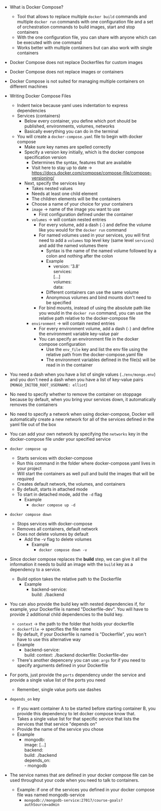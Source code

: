 * What is Docker Compose?
  * Tool that allows to replace multiple `docker build` commands and multiple `docker run` commands with one configuration file and a set of orchestration commands to build images, start and stop containers
  * With the one configuration file, you can share with anyone which can be executed with one command
  * Works better with multiple containers but can also work with single containers

* Docker Compose does not replace Dockerfiles for custom images

* Docker Compose does not replace images or containers

* Docker Compose is not suited for managing multiple containers on different machines

* Writing Docker Compose Files
  * Indent twice because yaml uses indentation to express dependencies
  * Services (containers)
    * Below every container, you define which port should be published, environments, volumes, networks
    * Basically everything you can do in the terminal
  * You will create a `docker-compose.yaml` file to begin with docker compose
    * Make sure key names are spelled correctly
    * Specify a version key initially, which is the docker compose specification version
      * Determines the syntax, features that are available
      * Visit here to stay up to date -> https://docs.docker.com/compose/compose-file/compose-versioning/
    * Next, specify the services key
      * Takes nested values
      * Needs at least one child element
      * The children elements will be the containers
      * Choose a name of your choice for your containers
      * `image` -> name of the image you want to use
        * First configuration defined under the container
      * `volumes` -> will contain nested entries
        * For every volume, add a dash (`-`) and define the volume like you would for the `docker run` command
        * For named volumes used in your services, you will first need to add a `volumes` top level key (same level `services`) and add the named volumes there
          * Syntax is the name of the named volume followed by a colon and nothing after the colon
          * Example
            * version: '3.8'  
              services:  
                  [...]  
              volumes:  
                  data:  
          * Different containers can use the same volume
          * Anonymous volumes and bind mounts don't need to be specified
        * For bind mounts, instead of using the absolute path like you would in the `docker run` command, you can use the relative path relative to the docker-compose file
      * `environment` -> will contain nested entries
        * For every environment volume, add a dash (`-`) and define the environment variable key-value pair
        * You can specify an environment file in the docker compose configuration
          * Use the `env_file` key and list the env file using the relative path from the docker-compose.yaml file
          * The environment variables defined in the file(s) will be read in in the container
          
* You need a dash when you have a list of single values (`./env/mongo.env`) and you don't need a dash when you have a list of key-value pairs (`MONGO_INITDB_ROOT_USERNAME: elliot`)

* No need to specify whether to remove the container on stoppage because by default, when you bring your services down, it automatically removes the containers

* No need to specify a network when using docker-compose, Docker will automatically create a new network for all of the services defined in the yaml file out of the box

* You can add your own network by specifying the `networks` key in the docker-compose file under your specified service

* `docker compose up`
  * Starts services with docker-compose
  * Run this command in the folder where docker-compose.yaml lives in your project
  * Will start the containers as well pull and build the images that will be required
  * Creates default network, the volumes, and containers
  * By default, starts in attached mode
  * To start in detached mode, add the `-d` flag
    * Example
      * `docker compose up -d`

* `docker compose down`
  * Stops services with docker-compose
  * Removes all containers, default network
  * Does not delete volumes by default
    * Add the -v flag to delete volumes
      * Example
        * `docker compose down -v`

* Since docker compose replaces the **build** step, we can give it all the information it needs to build an image with the `build` key as a dependency to a service. 
  * Build option takes the relative path to the Dockerfile
    * Example
      * backend-service:  
            build: ./backend  

* You can also provide the build key with nested dependencies if, for example, your Dockerfile is named "Dockerfile-dev". You will have to provide 2 additional child dependencies to the build key.
  * `context` -> the path to the folder that holds your dockerfile
  * `dockerfile` -> specifies the file name
  * By default, if your Dockerfile is named is "Dockerfile", you won't have to use this alternative way
  * Example
    * backend-service:  
          build:
              context: ./backend
              dockerfile: Dockerfile-dev
  * There's another depenceny you can use: `args` for if you need to specify arguments defined in your Dockerfile

* For ports, just provide the `ports` dependency under the service and provide a single value list of the ports you need
  * Remember, single value ports use dashes

* `depends_on` key
  * If you want container A to be started before starting container B, you provide this dependency to let docker compose know that.
  * Takes a single value list for that specific service that lists the services that that service "depends on"
  * Provide the name of the service you chose
  * Example
    * mongodb:  
        image: [...]  
      backend:  
        build: ./backend  
        depends_on:  
            - mongodb  

* The service names that are defined in your docker compose file can be used throughout your code when you need to talk to containers.
  * Example: if one of the services you defined in your docker compose file was named mongodb-service
    * `mongodb://mongodb-service:27017/course-goals?authSource=admin`

